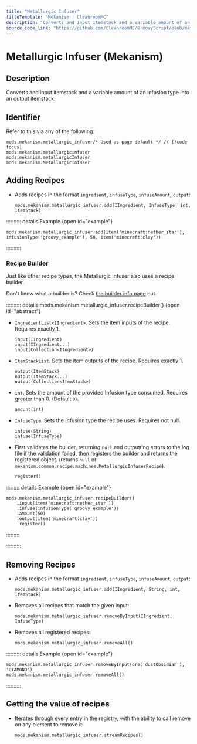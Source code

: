 ```yaml
---
title: "Metallurgic Infuser"
titleTemplate: "Mekanism | CleanroomMC"
description: "Converts and input itemstack and a variable amount of an infusion type into an output itemstack."
source_code_link: "https://github.com/CleanroomMC/GroovyScript/blob/master/src/main/java/com/cleanroommc/groovyscript/compat/mods/mekanism/MetallurgicInfuser.java"
---
```


# Metallurgic Infuser (Mekanism)

## Description

Converts and input itemstack and a variable amount of an infusion type into an output itemstack.

## Identifier

Refer to this via any of the following:

```groovy:no-line-numbers {1}
mods.mekanism.metallurgic_infuser/* Used as page default */ // [!code focus]
mods.mekanism.metallurgicinfuser
mods.mekanism.metallurgicInfuser
mods.mekanism.MetallurgicInfuser
```


## Adding Recipes

- Adds recipes in the format `ingredient`, `infuseType`, `infuseAmount`, `output`:

    ```groovy:no-line-numbers
    mods.mekanism.metallurgic_infuser.add(IIngredient, InfuseType, int, ItemStack)
    ```

:::::::::: details Example {open id="example"}
```groovy:no-line-numbers
mods.mekanism.metallurgic_infuser.add(item('minecraft:nether_star'), infusionType('groovy_example'), 50, item('minecraft:clay'))
```

::::::::::

### Recipe Builder

Just like other recipe types, the Metallurgic Infuser also uses a recipe builder.

Don't know what a builder is? Check [the builder info page](../../getting_started/builder.md) out.

:::::::::: details mods.mekanism.metallurgic_infuser.recipeBuilder() {open id="abstract"}
- `IngredientList<IIngredient>`. Sets the item inputs of the recipe. Requires exactly 1.

    ```groovy:no-line-numbers
    input(IIngredient)
    input(IIngredient...)
    input(Collection<IIngredient>)
    ```

- `ItemStackList`. Sets the item outputs of the recipe. Requires exactly 1.

    ```groovy:no-line-numbers
    output(ItemStack)
    output(ItemStack...)
    output(Collection<ItemStack>)
    ```

- `int`. Sets the amount of the provided Infusion type consumed. Requires greater than 0. (Default `0`).

    ```groovy:no-line-numbers
    amount(int)
    ```

- `InfuseType`. Sets the Infusion type the recipe uses. Requires not null.

    ```groovy:no-line-numbers
    infuse(String)
    infuse(InfuseType)
    ```

- First validates the builder, returning `null` and outputting errors to the log file if the validation failed, then registers the builder and returns the registered object. (returns `null` or `mekanism.common.recipe.machines.MetallurgicInfuserRecipe`).

    ```groovy:no-line-numbers
    register()
    ```

::::::::: details Example {open id="example"}
```groovy:no-line-numbers
mods.mekanism.metallurgic_infuser.recipeBuilder()
    .input(item('minecraft:nether_star'))
    .infuse(infusionType('groovy_example'))
    .amount(50)
    .output(item('minecraft:clay'))
    .register()
```

:::::::::

::::::::::

## Removing Recipes

- Adds recipes in the format `ingredient`, `infuseType`, `infuseAmount`, `output`:

    ```groovy:no-line-numbers
    mods.mekanism.metallurgic_infuser.add(IIngredient, String, int, ItemStack)
    ```

- Removes all recipes that match the given input:

    ```groovy:no-line-numbers
    mods.mekanism.metallurgic_infuser.removeByInput(IIngredient, InfuseType)
    ```

- Removes all registered recipes:

    ```groovy:no-line-numbers
    mods.mekanism.metallurgic_infuser.removeAll()
    ```

:::::::::: details Example {open id="example"}
```groovy:no-line-numbers
mods.mekanism.metallurgic_infuser.removeByInput(ore('dustObsidian'), 'DIAMOND')
mods.mekanism.metallurgic_infuser.removeAll()
```

::::::::::

## Getting the value of recipes

- Iterates through every entry in the registry, with the ability to call remove on any element to remove it:

    ```groovy:no-line-numbers
    mods.mekanism.metallurgic_infuser.streamRecipes()
    ```
